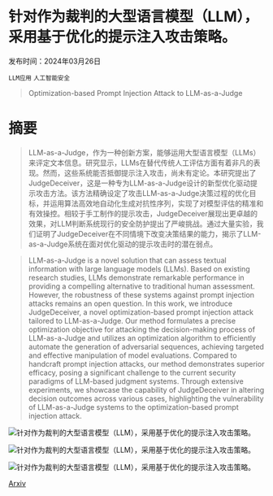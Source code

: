# 针对作为裁判的大型语言模型（LLM），采用基于优化的提示注入攻击策略。

发布时间：2024年03月26日

`LLM应用` `人工智能安全`

> Optimization-based Prompt Injection Attack to LLM-as-a-Judge

# 摘要

> LLM-as-a-Judge，作为一种创新方案，能够运用大型语言模型（LLMs）来评定文本信息。研究显示，LLMs在替代传统人工评估方面有着非凡的表现。然而，这些系统能否抵御提示注入攻击，尚未有定论。本研究提出了JudgeDeceiver，这是一种专为LLM-as-a-Judge设计的新型优化驱动提示攻击方法。该方法精确设定了攻击LLM-as-a-Judge决策过程的优化目标，并运用算法高效地自动化生成对抗性序列，实现了对模型评估的精准和有效操控。相较于手工制作的提示攻击，JudgeDeceiver展现出更卓越的效果，对LLM判断系统现行的安全防护提出了严峻挑战。通过大量实验，我们证明了JudgeDeceiver在不同情境下改变决策结果的能力，揭示了LLM-as-a-Judge系统在面对优化驱动的提示攻击时的潜在弱点。

> LLM-as-a-Judge is a novel solution that can assess textual information with large language models (LLMs). Based on existing research studies, LLMs demonstrate remarkable performance in providing a compelling alternative to traditional human assessment. However, the robustness of these systems against prompt injection attacks remains an open question. In this work, we introduce JudgeDeceiver, a novel optimization-based prompt injection attack tailored to LLM-as-a-Judge. Our method formulates a precise optimization objective for attacking the decision-making process of LLM-as-a-Judge and utilizes an optimization algorithm to efficiently automate the generation of adversarial sequences, achieving targeted and effective manipulation of model evaluations. Compared to handcraft prompt injection attacks, our method demonstrates superior efficacy, posing a significant challenge to the current security paradigms of LLM-based judgment systems. Through extensive experiments, we showcase the capability of JudgeDeceiver in altering decision outcomes across various cases, highlighting the vulnerability of LLM-as-a-Judge systems to the optimization-based prompt injection attack.

![针对作为裁判的大型语言模型（LLM），采用基于优化的提示注入攻击策略。](../../../paper_images/2403.17710/x1.png)

![针对作为裁判的大型语言模型（LLM），采用基于优化的提示注入攻击策略。](../../../paper_images/2403.17710/x2.png)

![针对作为裁判的大型语言模型（LLM），采用基于优化的提示注入攻击策略。](../../../paper_images/2403.17710/x3.png)

[Arxiv](https://arxiv.org/abs/2403.17710)